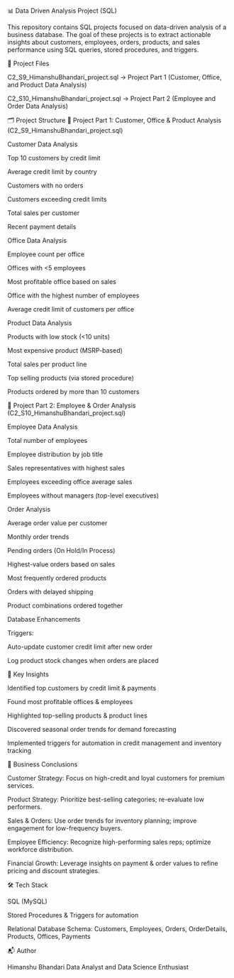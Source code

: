 📊 Data Driven Analysis Project (SQL)

This repository contains SQL projects focused on data-driven analysis of a business database. The goal of these projects is to extract actionable insights about customers, employees, orders, products, and sales performance using SQL queries, stored procedures, and triggers.

📁 Project Files

C2_S9_HimanshuBhandari_project.sql → Project Part 1 (Customer, Office, and Product Data Analysis)

C2_S10_HimanshuBhandari_project.sql → Project Part 2 (Employee and Order Data Analysis)

🗂 Project Structure
🔹 Project Part 1: Customer, Office & Product Analysis (C2_S9_HimanshuBhandari_project.sql)

Customer Data Analysis

Top 10 customers by credit limit

Average credit limit by country

Customers with no orders

Customers exceeding credit limits

Total sales per customer

Recent payment details

Office Data Analysis

Employee count per office

Offices with <5 employees

Most profitable office based on sales

Office with the highest number of employees

Average credit limit of customers per office

Product Data Analysis

Products with low stock (<10 units)

Most expensive product (MSRP-based)

Total sales per product line

Top selling products (via stored procedure)

Products ordered by more than 10 customers

🔹 Project Part 2: Employee & Order Analysis (C2_S10_HimanshuBhandari_project.sql)

Employee Data Analysis

Total number of employees

Employee distribution by job title

Sales representatives with highest sales

Employees exceeding office average sales

Employees without managers (top-level executives)

Order Analysis

Average order value per customer

Monthly order trends

Pending orders (On Hold/In Process)

Highest-value orders based on sales

Most frequently ordered products

Orders with delayed shipping

Product combinations ordered together

Database Enhancements

Triggers:

Auto-update customer credit limit after new order

Log product stock changes when orders are placed

📌 Key Insights

Identified top customers by credit limit & payments

Found most profitable offices & employees

Highlighted top-selling products & product lines

Discovered seasonal order trends for demand forecasting

Implemented triggers for automation in credit management and inventory tracking

🚀 Business Conclusions

Customer Strategy: Focus on high-credit and loyal customers for premium services.

Product Strategy: Prioritize best-selling categories; re-evaluate low performers.

Sales & Orders: Use order trends for inventory planning; improve engagement for low-frequency buyers.

Employee Efficiency: Recognize high-performing sales reps; optimize workforce distribution.

Financial Growth: Leverage insights on payment & order values to refine pricing and discount strategies.

🛠️ Tech Stack

SQL (MySQL)

Stored Procedures & Triggers for automation

Relational Database Schema: Customers, Employees, Orders, OrderDetails, Products, Offices, Payments

📬 Author

Himanshu Bhandari
Data Analyst and Data Science Enthusiast
